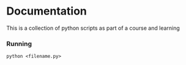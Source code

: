 # Documentation

This is a collection of python scripts as part of a course and learning

### Running

`python <filename.py>`